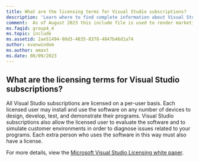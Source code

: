```yaml
---
title: What are the licensing terms for Visual Studio subscriptions? 
description: 'Learn where to find complete information about Visual Studio licensing terms'
comment:  As of August 2023 this include file is used to render marketing FAQ content for VS Subscriptions in the following portals - VSCom, Manage, and My portals. It was not used for learn.microsoft.com content at that time.  SMEs are Evan Windom and Larissa Crawford of Red Door Collaborative and Sharvari Dighe.
ms.faqid: group4_4
ms.topic: include
ms.assetid: 2ae51494-98d3-4835-8378-4847b46d1a74
author: evanwindom
ms.author: amast
ms.date: 08/09/2023
---
```


## What are the licensing terms for Visual Studio subscriptions? 

All Visual Studio subscriptions are licensed on a per-user basis.  Each licensed user may install and use the software on any number of devices to design, develop, test, and demonstrate their programs.  Visual Studio subscriptions also allow the licensed user to evaluate the software and to simulate customer environments in order to diagnose issues related to your programs.  Each extra person who uses the software in this way must also have a license. 

For more details, view the [Microsoft Visual Studio Licensing white paper](https://aka.ms/vslicensing). 